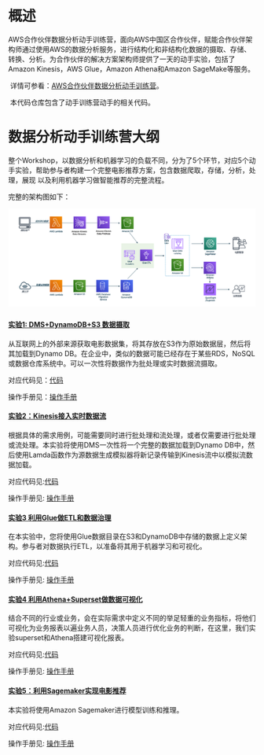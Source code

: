 # 概述

​    AWS合作伙伴数据分析动手训练营，面向AWS中国区合作伙伴，赋能合作伙伴架构师通过使用AWS的数据分析服务，进行结构化和非结构化数据的摄取、存储、转换、分析。为合作伙伴的解决方案架构师提供了一天的动手实验，包括了Amazon Kinesis，AWS Glue，Amazon Athena和Amazon SageMake等服务。

​    详情可参看：[AWS合作伙伴数据分析动手训练营](http://gcr-bigdata-demo-prod.s3-website-ap-northeast-1.amazonaws.com/0-introduction.html )。

​    本代码仓库包含了动手训练营动手的相关代码。

# 数据分析动手训练营大纲

​     整个Workshop，以数据分析和机器学习的负载不同，分为了5个环节，对应5个动手实验，帮助参与者构建一个完整电影推荐方案，包含数据爬取，存储，分析，处理，展现 以及利用机器学习做智能推荐的完整流程。

完整的架构图如下：

![image-20210806003002404](./images/arch.png)

### 

#### [实验1: DMS+DynamoDB+S3 数据摄取](https://github.com/readybuilderone/partner-bigdataworkshop-materials/tree/main/Lab1) 

从互联网上的外部来源获取电影数据集，将其存放在S3作为原始数据层，然后将其加载到Dynamo DB。在企业中，类似的数据可能已经存在于某些RDS，NoSQL或数据仓库系统中。可以一次性将数据作为批处理或实时数据流摄取。

对应代码见：[代码](https://github.com/readybuilderone/partner-bigdataworkshop-materials/tree/main/Lab1)

操作手册见：[操作手册](http://gcr-bigdata-demo-prod.s3-website-ap-northeast-1.amazonaws.com/2-%E6%95%B0%E6%8D%AE%E6%91%84%E5%8F%96%E4%B8%8E%E5%AD%98%E5%82%A8/2_4-%E5%AE%9E%E9%AA%8C1.html )

#### [实验2：Kinesis接入实时数据流](https://github.com/readybuilderone/partner-bigdataworkshop-materials/tree/main/Lab2)

根据具体的需求用例，可能需要同时进行批处理和流处理，或者仅需要进行批处理或流处理。本实验将使用DMS一次性将一个完整的数据加载到Dynamo DB中，然后使用Lamda函数作为源数据生成模拟器将新记录传输到Kinesis流中以模拟流数据加载。

对应代码见:[代码](https://github.com/readybuilderone/partner-bigdataworkshop-materials/tree/main/Lab2)

操作手册见: [操作手册](http://gcr-bigdata-demo-prod.s3-website-ap-northeast-1.amazonaws.com/2-%E6%95%B0%E6%8D%AE%E6%91%84%E5%8F%96%E4%B8%8E%E5%AD%98%E5%82%A8/2_5-%E5%AE%9E%E9%AA%8C2.html)

#### [实验3 利用Glue做ETL和数据治理](https://github.com/readybuilderone/partner-bigdataworkshop-materials/tree/main/Lab3)

在本实验中，您将使用Glue数据目录在S3和DynamoDB中存储的数据上定义架构。参与者对数据执行ETL，以准备将其用于机器学习和可视化。

对应代码见:[代码](https://github.com/readybuilderone/partner-bigdataworkshop-materials/tree/main/Lab3)

操作手册见: [操作手册](http://gcr-bigdata-demo-prod.s3-website-ap-northeast-1.amazonaws.com/3-%E6%95%B0%E6%8D%AEetl/3_4-%E5%AE%9E%E9%AA%8C3.html)

#### [实验4 利用Athena+Superset做数据可视化](https://github.com/readybuilderone/partner-bigdataworkshop-materials/tree/main/Lab4)

结合不同的行业或业务，会在实际需求中定义不同的举足轻重的业务指标，将他们可视化为业务报表以遍业务人员，决策人员进行优化业务的判断，在这里，我们实验superset和Athena搭建可视化报表。

对应代码见:[代码](https://github.com/readybuilderone/partner-bigdataworkshop-materials/tree/main/Lab4)

操作手册见: [操作手册](http://gcr-bigdata-demo-prod.s3-website-ap-northeast-1.amazonaws.com/4-%E6%95%B0%E6%8D%AE%E5%88%86%E6%9E%90%E4%B8%8E%E5%8F%AF%E8%A7%86%E5%8C%96/4_3-%E5%AE%9E%E9%AA%8C4.html)

#### [实验5：利用Sagemaker实现电影推荐](https://github.com/readybuilderone/partner-bigdataworkshop-materials/tree/main/Lab5)

本实验将使用Amazon Sagemaker进行模型训练和推理。

对应代码见:[代码](https://github.com/readybuilderone/partner-bigdataworkshop-materials/tree/main/Lab5)

操作手册见: [操作手册](http://gcr-bigdata-demo-prod.s3-website-ap-northeast-1.amazonaws.com/4-%E6%95%B0%E6%8D%AE%E5%88%86%E6%9E%90%E4%B8%8E%E5%8F%AF%E8%A7%86%E5%8C%96/4_4-%E5%AE%9E%E9%AA%8C5.html)
